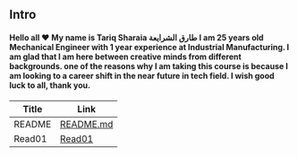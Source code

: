 ## **Intro**

#### Hello all :heart: My name is Tariq Sharaia طارق الشرايعة I am 25 years old Mechanical Engineer with 1 year experience at Industrial Manufacturing. I am glad that I am here between creative minds from different backgrounds. one of the reasons why I am taking this course is because I am looking to a career shift in the near future in tech field.  I wish good luck to all, thank you.

| Title      | Link |
| ----------- | ----------- |
| README      | [README.md](https://tareq-zeyad.github.io/01b-Learning-Markdown-/)      |
| Read01   | [Read01](https://tareq-zeyad.github.io/01b-Learning-Markdown-/Read01)      |